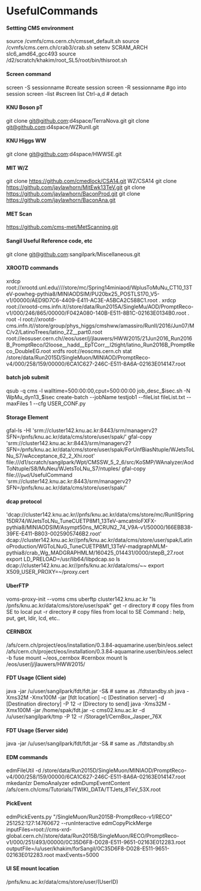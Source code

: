 # UsefulCommands
#### Settting CMS environment ####
source /cvmfs/cms.cern.ch/cmsset_default.sh
source /cvmfs/cms.cern.ch/crab3/crab.sh
setenv SCRAM_ARCH slc6_amd64_gcc493
source /d2/scratch/khakim/root_SL5/root/bin/thisroot.sh

#### Screen command ####
screen -S sessionname #create session
screen -R sessionname #go into session
screen -list          #screen list
Ctrl-a,d # detach

#### KNU Boson pT ####
git clone git@github.com:d4space/TerraNova.git
git clone git@github.com:d4space/WZRunII.git

#### KNU Higgs WW ####
git clone git@github.com:d4space/HWWSE.git

#### MIT W/Z ####
git clone https://github.com/cmedlock/CSA14.git WZ/CSA14
git clone https://github.com/jaylawhorn/MitEwk13TeV.git
git clone https://github.com/jaylawhorn/BaconProd.git
git clone https://github.com/jaylawhorn/BaconAna.git

#### MET Scan ####
https://github.com/cms-met/MetScanning.git

#### Sangil Useful Reference code, etc ####
git clone git@github.com:sangilpark/Miscellaneous.git

#### XROOTD commands ####
xrdcp root://xrootd.unl.edu////store/mc/Spring14miniaod/WplusToMuNu_CT10_13TeV-powheg-pythia8/MINIAODSIM/PU20bx25_POSTLS170_V5-v1/00000/AED9D7C6-4409-E411-AC3E-A5BCA2C588C1.root .
xrdcp root://xrootd-cms.infn.it//store/data/Run2015A/SingleMu/AOD/PromptReco-v1/000/246/865/00000/F042A080-140B-E511-8B1C-02163E0134B0.root .
root -l root://xrootd-cms.infn.it//store/group/phys_higgs/cmshww/amassiro/RunII/2016/Jun07/MC/v2/LatinoTrees/latino_ZZ__part0.root
root://eosuser.cern.ch//eos/user/j/jlauwers/HWW2015/21Jun2016_Run2016B_PromptReco/l2loose__hadd__EpTCorr__l2tight/latino_Run2016B_PromptReco_DoubleEG.root
xrdfs root://eoscms.cern.ch stat /store/data/Run2015D/SingleMuon/MINIAOD/PromptReco-v4/000/258/159/00000/6CA1C627-246C-E511-8A6A-02163E014147.root

#### batch job submit ####
qsub -q cms -l walltime=500:00:00,cput=500:00:00 job_desc_$isec.sh -N WpMu_dyn13_$isec
create-batch --jobName testjob1 --fileList fileList.txt --maxFiles 1 --cfg USER_CONF.py

#### Storage Element ####
gfal-ls -Hl 'srm://cluster142.knu.ac.kr:8443/srm/managerv2?SFN=/pnfs/knu.ac.kr/data/cms/store/user/spak/'
gfal-copy 'srm://cluster142.knu.ac.kr:8443/srm/managerv2?SFN=/pnfs/knu.ac.kr/data/cms/store/user/spak/ForUnfBiasNtuple/WJetsToLNu_S7/wAcceptance_62_2_Xhi.root' file:///d1/scratch/sangilpark/Wpt/CMSSW_5_2_6/src/KoSMP/WAnalyzer/AodToNtuple/S8/MuNeu/WJetsToLNu_S7/ntuples/
gfal-copy file:///`pwd`/UsefulCommand 'srm://cluster142.knu.ac.kr:8443/srm/managerv2?SFN=/pnfs/knu.ac.kr/data/cms/store/user/spak/'

#### dcap protocol ####
'dcap://cluster142.knu.ac.kr//pnfs/knu.ac.kr/data/cms/store/mc/RunIISpring15DR74/WJetsToLNu_TuneCUETP8M1_13TeV-amcatnloFXFX-pythia8/MINIAODSIM/Asympt50ns_MCRUN2_74_V9A-v1/50000/166EBB38-39FE-E411-B803-0025905746B2.root'
dcap://cluster142.knu.ac.kr//pnfs/knu.ac.kr/data/cms/store/user/spak/LatinoProduction/WGToLNuG_TuneCUETP8M1_13TeV-madgraphMLM-pythia8/crab_Wg_MADGRAPHMLM/160425_014431/0000/stepB_27.root
export LD_PRELOAD=/usr/lib64/libpdcap.so
ls dcap://cluster142.knu.ac.kr//pnfs/knu.ac.kr/data/cms/~~
export X509_USER_PROXY=~/proxy.cert

#### UberFTP ####
voms-proxy-init --voms cms
uberftp cluster142.knu.ac.kr "ls /pnfs/knu.ac.kr/data/cms/store/user/spak"
get -r directory # copy files from SE to local
put -r directory # copy files from local to SE
Command : help, put, get, ldir, lcd, etc..

#### CERNBOX ####
/afs/cern.ch/project/eos/installation/0.3.84-aquamarine.user/bin/eos.select
/afs/cern.ch/project/eos/installation/0.3.84-aquamarine.user/bin/eos.select -b fuse mount ~/eos_cernbox #cernbox mount
ls /eos/user/j/jlauwers/HWW2015/

#### FDT Usage (Client side) ####
java -jar /u/user/sangilpark/fdt/fdt.jar -S&  # same as ./fdtstandby.sh
java -Xms32M -Xmx100M -jar [fdt location] -c [Destination server] -d [Destination directory] -P 12 -r [Directory to send]
java -Xms32M -Xmx100M -jar /home/spak/fdt.jar -c cms02.knu.ac.kr -d /u/user/sangilpark/tmp -P 12 -r /Storage1/CernBox_Jasper_76X
#### FDT Usage (Server side) ####
java -jar /u/user/sangilpark/fdt/fdt.jar -S& # same as ./fdtstandby.sh

#### EDM commands ####
edmFileUtil -d  /store/data/Run2015D/SingleMuon/MINIAOD/PromptReco-v4/000/258/159/00000/6CA1C627-246C-E511-8A6A-02163E014147.root
mkedanlzr DemoAnalyzer
edmDumpEventContent /afs/cern.ch/cms/Tutorials/TWIKI_DATA/TTJets_8TeV_53X.root
#### PickEvent ####
edmPickEvents.py "/SingleMuon/Run2015B-PromptReco-v1/RECO" 251252:127:14760672 --runInteractive
edmCopyPickMerge inputFiles=root://cms-xrd-global.cern.ch//store/data/Run2015B/SingleMuon/RECO/PromptReco-v1/000/251/493/00000/0C35D6F8-D028-E511-9651-02163E012283.root outputFile=/u/user/khakim/forSangil/0C35D6F8-D028-E511-9651-02163E012283.root maxEvents=5000

#### UI SE mount location ####
/pnfs/knu.ac.kr/data/cms/store/user/(UserID)
